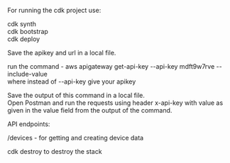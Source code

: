 For running the cdk project use:<br>

cdk synth<br>
cdk bootstrap<br>
cdk deploy<br>

Save the apikey and url in a local file.<br>

run the command - aws apigateway get-api-key --api-key mdft9w7rve --include-value<br> 
where instead of --api-key give your apikey<br>

Save the output of this command in a local file.<br>
Open Postman and run the requests using header x-api-key with value as given in the value field from the output of the command.<br>

API endpoints:<br>

/devices - for getting and creating device data<br>

cdk destroy to destroy the stack<br>
